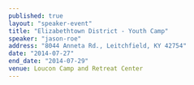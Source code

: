 ```yaml
---
published: true
layout: "speaker-event"
title: "Elizabethtown District - Youth Camp"
speaker: "jason-roe"
address: "8044 Anneta Rd., Leitchfield, KY 42754"
date: "2014-07-27"
end_date: "2014-07-29"
venue: Loucon Camp and Retreat Center
---
```




